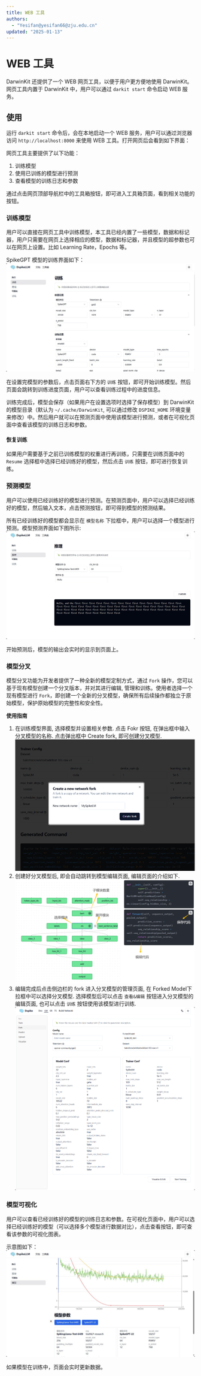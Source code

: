 ```yaml
---
title: WEB 工具
authors:
  - "Yesifan@yesifan66@zju.edu.cn"
updated: "2025-01-13"
---
```

# WEB 工具

DarwinKit 还提供了一个 WEB 网页工具，以便于用户更方便地使用 DarwinKit。网页工具内置于 DarwinKit 中，用户可以通过 `darkit start` 命令启动 WEB 服务。

## 使用
运行 `darkit start` 命令后，会在本地启动一个 WEB 服务，用户可以通过浏览器访问 `http://localhost:8000` 来使用 WEB 工具。打开网页后会看到如下界面：

网页工具主要提供了以下功能：
1. 训练模型
2. 使用已训练的模型进行预测
3. 查看模型的训练日志和参数

通过点击网页顶部导航栏中的工具箱按钮，即可进入工具箱页面，看到相关功能的按钮。

### 训练模型
用户可以直接在网页工具中训练模型，本工具已经内置了一些模型，数据和标记器，用户只需要在网页上选择相应的模型，数据和标记器，并且模型的超参数也可以在网页上设置。比如 Learning Rate，Epochs 等。

SpikeGPT 模型的训练界面如下：
![SpikeGPT train](/static/docs/train.jpg)

在设置完模型的参数后，点击页面右下方的 `训练` 按钮，即可开始训练模型。然后页面会跳转到训练进度页面，用户可以查看训练过程中的进度信息。

训练完成后，模型会保存（如果用户在设置选项时选择了保存模型）到 DarwinKit 的模型目录（默认为 `~/.cache/DarwinKit`, 可以通过修改 `DSPIKE_HOME` 环境变量来修改）中。然后用户就可以在预测页面中使用该模型进行预测，或者在可视化页面中查看该模型的训练日志和参数。

#### 恢复训练
如果用户需要基于之前已训练模型的权重进行再训练，只需要在训练页面中的 `Resume` 选择框中选择已经训练好的模型，然后点击 `训练` 按钮，即可进行恢复训练。

### 预测模型
用户可以使用已经训练好的模型进行预测。在预测页面中，用户可以选择已经训练好的模型，然后输入文本，点击预测按钮，即可得到模型的预测结果。

所有已经训练好的模型都会显示在 `模型名称` 下拉框中，用户可以选择一个模型进行预测。模型预测界面如下图所示:
![model predict](/static/docs/predict.jpg)

开始预测后，模型的输出会实时的显示到页面上。

### 模型分叉
模型分叉功能为开发者提供了一种全新的模型定制方式，通过 `Fork` 操作，您可以基于现有模型创建一个分叉版本，并对其进行编辑, 管理和训练。使用者选择一个现有模型进行 `Fork`，即创建一个全新的分叉模型，确保所有后续操作都独立于原始模型，保护原始模型的完整性和安全性。

**使用指南**
1. 在训练模型界面, 选择模型并设置相关参数. 点击 Fokr 按钮, 在弹出框中输入分叉模型的名称. 点击弹出框中 Create fork, 即可创建分叉模型.
  ![Fork Step 1](/static/docs/fork/step1.png)
2. 创建好分叉模型后, 即会自动跳转到模型编辑页面, 编辑页面的介绍如下.
  ![Fork Step 2](/static/docs/fork/step2.png)
3. 编辑完成后点击侧边栏的 fork 进入分叉模型的管理页面, 在 Forked Model下拉框中可以选择分叉模型. 选择模型后可以点击 `查看&编辑` 按钮进入分叉模型的编辑页面, 也可以点击 `训练` 按钮使用该模型进行训练.
  ![Fork Step 3](/static/docs/fork/step3.png)

### 模型可视化
用户可以查看已经训练好的模型的训练日志和参数。在可视化页面中，用户可以选择已经训练好的模型（可以选择多个模型进行数据对比），点击查看按钮，即可查看该参数的可视化图表。

示意图如下：
![model visual](/static/docs/visual.jpg)

如果模型在训练中，页面会实时更新数据。